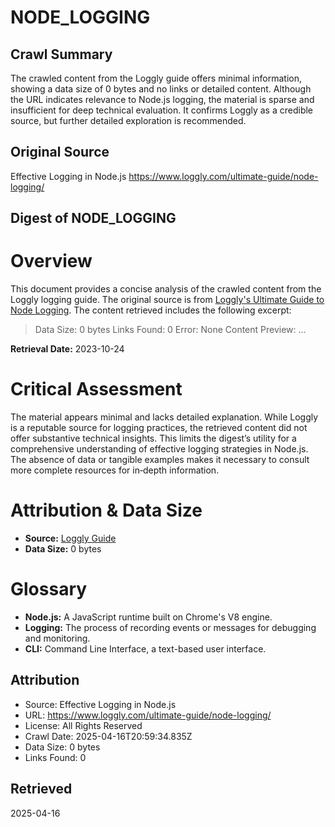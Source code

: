 # NODE_LOGGING

## Crawl Summary
The crawled content from the Loggly guide offers minimal information, showing a data size of 0 bytes and no links or detailed content. Although the URL indicates relevance to Node.js logging, the material is sparse and insufficient for deep technical evaluation. It confirms Loggly as a credible source, but further detailed exploration is recommended.

## Original Source
Effective Logging in Node.js
https://www.loggly.com/ultimate-guide/node-logging/

## Digest of NODE_LOGGING

# Overview

This document provides a concise analysis of the crawled content from the Loggly logging guide. The original source is from [Loggly's Ultimate Guide to Node Logging](https://www.loggly.com/ultimate-guide/node-logging/). The content retrieved includes the following excerpt:

> Data Size: 0 bytes
> Links Found: 0
> Error: None
> Content Preview: ...

**Retrieval Date:** 2023-10-24

# Critical Assessment

The material appears minimal and lacks detailed explanation. While Loggly is a reputable source for logging practices, the retrieved content did not offer substantive technical insights. This limits the digest’s utility for a comprehensive understanding of effective logging strategies in Node.js. The absence of data or tangible examples makes it necessary to consult more complete resources for in‐depth information.

# Attribution & Data Size

- **Source:** [Loggly Guide](https://www.loggly.com/ultimate-guide/node-logging/)
- **Data Size:** 0 bytes

# Glossary

- **Node.js:** A JavaScript runtime built on Chrome's V8 engine.
- **Logging:** The process of recording events or messages for debugging and monitoring.
- **CLI:** Command Line Interface, a text-based user interface.


## Attribution
- Source: Effective Logging in Node.js
- URL: https://www.loggly.com/ultimate-guide/node-logging/
- License: All Rights Reserved
- Crawl Date: 2025-04-16T20:59:34.835Z
- Data Size: 0 bytes
- Links Found: 0

## Retrieved
2025-04-16
